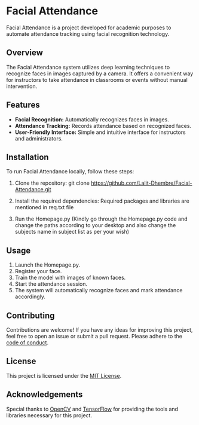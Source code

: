 # Facial Attendance

Facial Attendance is a project developed for academic purposes to automate attendance tracking using facial recognition technology.

## Overview

The Facial Attendance system utilizes deep learning techniques to recognize faces in images captured by a camera. It offers a convenient way for instructors to take attendance in classrooms or events without manual intervention.

## Features

- **Facial Recognition:** Automatically recognizes faces in images.
- **Attendance Tracking:** Records attendance based on recognized faces.
- **User-Friendly Interface:** Simple and intuitive interface for instructors and administrators.

## Installation

To run Facial Attendance locally, follow these steps:

1. Clone the repository:
git clone https://github.com/Lalit-Dhembre/Facial-Attendance.git

2. Install the required dependencies:
   Required packages and libraries are mentioned in req.txt file

3. Run the Homepage.py (Kindly go through the Homepage.py code and change the paths according to your desktop and also change the subjects name in subject list as per your wish)


## Usage

1. Launch the Homepage.py.
2. Register your face.
3. Train the model with images of known faces.
4. Start the attendance session.
5. The system will automatically recognize faces and mark attendance accordingly.

## Contributing

Contributions are welcome! If you have any ideas for improving this project, feel free to open an issue or submit a pull request. Please adhere to the [code of conduct](CODE_OF_CONDUCT.md).

## License

This project is licensed under the [MIT License](LICENSE).

## Acknowledgements

Special thanks to [OpenCV](https://opencv.org/) and [TensorFlow](https://www.tensorflow.org/) for providing the tools and libraries necessary for this project.
